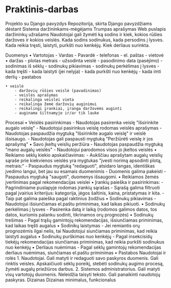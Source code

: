 # Praktinis-darbas

Projekto su Django pavyzdys
Repozitorija, skirta Django pavyzdžiams dėstant
Sistema daržininkams-mėgėjams
Trumpas aprašymas
Web puslapis daržininkų užrašams Naudotojai gali žymėti ką sodins ir kiek, kokios rūšies daržoves ir kokios veislės. Kada sodins sodinukus, kada persodins į lysves. Kada reikia tręsti, laistyti, purkšti nuo kenkėjų. Kiek derliaus surinkta. 

Duomenys
    • Vartotojas
        - Vardas
        - Pavardė
        - telefonas
        - el. paštas
        - vietovė
    • daržas
        - plotas metrais
        - užsodinta veislė
        - pasodinimo data (pasėjimo)
        - sodinimas iš sėklų
        - sodinukų pikiavimas
        - sodinukų perkėlimas į lysves
        - kada tręšti
        - kada laistyti (jei nelyja)
        - kada purkšti nuo kenkėjų
        - kada imti derlių
        - pastabos
          
    • veislė
        - daržovių rūšies veislė (pavadinimas)
        - veislės aprašymas
        - reikalinga veislei vieta
        - reikalinga žemė daržovių auginimui
        - reikalingi įrankiai, įranga daržovėms auginti
        - auginama šiltnamyje ir/ar tik lauke
          
Procesai
    • Veislės pasirinkimas
        - Naudotojas pasirenka veislę "Išsirinkite augalo veislę"
        - Naudotojui pasirinkus veislę rodomas veislės aprašymas
        - Naudotojas paspaudžia mygtuką "Išsirinkite augalo veislę" ir veislė išsisaugo.
        - Naudotojas gali paspausti mygtuką "Peržiūrėti veislę ir jos aprašymą"
    • Savo įkeltų veislių peržiūra
        - Naudotojas paspaudžia mygtuką "mano augalų veislės"
        - Naudotojui parodomos visos jo įkeltos veislės
    • Reikiamo sėklų kiekio apskaičiavimas:
        - Aukščiau aprašytam augalų veislių sąraše prie kiekvienos veislės  yra mygtukas "įvesti norimą apsodinti plotą, metrais:“
        - Paspaudus mygtuką "redaguoti", atsidaro langas, identiškas įvedimo langui, bet jau su esamais duomenimis
        - Duomenis galima pakeisti
        - Paspaudus mygtuką "saugoti", duomenys išsaugomi.
    • Reikiamos žemės įvertinimas pagal rekomendacijas veislei
    • Įrankių paieška ir pasirinkimas:
        - Pagrindiniame puslapyje rodomas įrankių sąrašas
        - Sąrašą galima filtruoti pagal įvairius kriterijus: kategorija, jėgos šaltinis, kaina, pristatymas ir kita.
        - Taip pat galima paieška pagal raktinius žodžius
    • Sodinukų pikiavimas
        - Naudotojui išsiunčiamas el.paštu priminimas, kad laikas pikiuoti.
    • Sodinukų perkėlimas į lysves
        - Pasirenka datą ir laiką (rodomos galimos datos, tos datos, kuriomis palanku sodinti, tikrinamos orų prognozės)
    • Sodinukų trešimas
        - Pagal trąšų gamintojų rekomendacijas, išsiunčiamas priminimas, kad laikas tręšti augalus
    • Sodinikų laistymas
        - Jei remiantis orų prognozėmis ilgai nelis, tai Naudotojui siunčiamas priminimas, kad reikia laistyti augalus
    • Sodinukų purškimas nuo kenkėjų
        - Pagal insekcisidų tiekėjų rekomendacijas siunčiamas priminimas, kad reikia purkšti sodinukus nuo kenkėjų
    • Derliaus nuėmimas
        - Pagal sėklų gamintojų rekomendacijas derliaus nuėmimas, siunčiamas el.paštu priminimas
    • Pastabos
Naudotojai ir rolės
    1. Naudotojai. Gali matyti ir redaguoti savo paskyros duomenis. Gali rinktis veisles. Apskaičiuoti sėklų poreikį, stebėti sodinukų augimo procesą, žymėti augalų priežiūros darbus.
    2. Sistemos administratorius. Gali matyti visų vartotojų duomenis. Neleidžia taisyti teksto.  Gali panaikinti naudotojų paskyras.
Dizainas
Dizainas minimalus, funkcionalus
